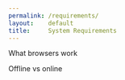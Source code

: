 ```yaml
---
permalink: /requirements/
layout:    default
title:     System Requirements
---
```


What browsers work

Offline vs online
